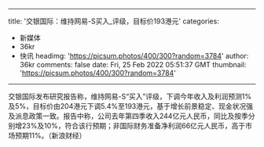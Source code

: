 
---
title: '交银国际：维持网易-S买入_评级，目标价193港元'
categories: 
 - 新媒体
 - 36kr
 - 快讯
headimg: 'https://picsum.photos/400/300?random=3784'
author: 36kr
comments: false
date: Fri, 25 Feb 2022 05:51:37 GMT
thumbnail: 'https://picsum.photos/400/300?random=3784'
---

<div>   
交银国际发布研究报告称，维持网易-S“买入”评级，下调今年收入及利润预测1%及5%，目标价由204港元下调5.4%至193港元，基于增长前景稳定、现金状况强及派息政策一致。报告中称，公司去年第四季收入244亿元人民币，同比及按季分别增23%及10%，符合该行预期；非国际财务准备净利润66亿元人民币，高于市场预期11%。（新浪财经）  
</div>
            
